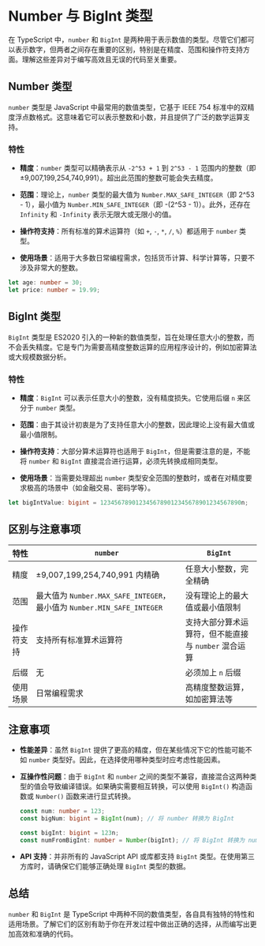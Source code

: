 # Number 与 BigInt 类型

在 TypeScript 中，`number` 和 `BigInt` 是两种用于表示数值的类型。尽管它们都可以表示数字，但两者之间存在重要的区别，特别是在精度、范围和操作符支持方面。理解这些差异对于编写高效且无误的代码至关重要。

## Number 类型

`number` 类型是 JavaScript 中最常用的数值类型，它基于 IEEE 754 标准中的双精度浮点数格式。这意味着它可以表示整数和小数，并且提供了广泛的数学运算支持。

### 特性

- **精度**：`number` 类型可以精确表示从 `-2^53 + 1` 到 `2^53 - 1` 范围内的整数（即 ±9,007,199,254,740,991）。超出此范围的整数可能会失去精度。
- **范围**：理论上，`number` 类型的最大值为 `Number.MAX_SAFE_INTEGER`（即 2^53 - 1），最小值为 `Number.MIN_SAFE_INTEGER`（即 -(2^53 - 1)）。此外，还存在 `Infinity` 和 `-Infinity` 表示无限大或无限小的值。

- **操作符支持**：所有标准的算术运算符（如 `+`, `-`, `*`, `/`, `%`）都适用于 `number` 类型。

- **使用场景**：适用于大多数日常编程需求，包括货币计算、科学计算等，只要不涉及非常大的整数。

```typescript
let age: number = 30;
let price: number = 19.99;
```

## BigInt 类型

`BigInt` 类型是 ES2020 引入的一种新的数值类型，旨在处理任意大小的整数，而不会丢失精度。它是专门为需要高精度整数运算的应用程序设计的，例如加密算法或大规模数据分析。

### 特性

- **精度**：`BigInt` 可以表示任意大小的整数，没有精度损失。它使用后缀 `n` 来区分于 `number` 类型。

- **范围**：由于其设计初衷是为了支持任意大小的整数，因此理论上没有最大值或最小值限制。

- **操作符支持**：大部分算术运算符也适用于 `BigInt`，但是需要注意的是，不能将 `number` 和 `BigInt` 直接混合进行运算，必须先转换成相同类型。

- **使用场景**：当需要处理超出 `number` 类型安全范围的整数时，或者在对精度要求极高的场景中（如金融交易、密码学等）。

```typescript
let bigIntValue: bigint = 1234567890123456789012345678901234567890n;
```

## 区别与注意事项

| 特性       | `number`                                                               | `BigInt`                                             |
| ---------- | ---------------------------------------------------------------------- | ---------------------------------------------------- |
| 精度       | ±9,007,199,254,740,991 内精确                                          | 任意大小整数，完全精确                               |
| 范围       | 最大值为 `Number.MAX_SAFE_INTEGER`，最小值为 `Number.MIN_SAFE_INTEGER` | 没有理论上的最大值或最小值限制                       |
| 操作符支持 | 支持所有标准算术运算符                                                 | 支持大部分算术运算符，但不能直接与 `number` 混合运算 |
| 后缀       | 无                                                                     | 必须加上 `n` 后缀                                    |
| 使用场景   | 日常编程需求                                                           | 高精度整数运算，如加密算法等                         |

## 注意事项

- **性能差异**：虽然 `BigInt` 提供了更高的精度，但在某些情况下它的性能可能不如 `number` 类型好。因此，在选择使用哪种类型时应考虑性能因素。

- **互操作性问题**：由于 `BigInt` 和 `number` 之间的类型不兼容，直接混合这两种类型的值会导致编译错误。如果确实需要相互转换，可以使用 `BigInt()` 构造函数或 `Number()` 函数来进行显式转换。

  ```typescript
  const num: number = 123;
  const bigNum: bigint = BigInt(num); // 将 number 转换为 BigInt

  const bigInt: bigint = 123n;
  const numFromBigInt: number = Number(bigInt); // 将 BigInt 转换为 number
  ```

- **API 支持**：并非所有的 JavaScript API 或库都支持 `BigInt` 类型。在使用第三方库时，请确保它们能够正确处理 `BigInt` 类型的数据。

## 总结

`number` 和 `BigInt` 是 TypeScript 中两种不同的数值类型，各自具有独特的特性和适用场景。了解它们的区别有助于你在开发过程中做出正确的选择，从而编写出更加高效和准确的代码。
